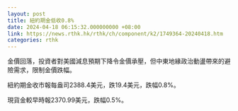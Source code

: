 ```yaml
---
layout: post
title: 紐約期金低收0.8%
date: 2024-04-18 06:15:32.000000000 +08:00
link: https://news.rthk.hk/rthk/ch/component/k2/1749364-20240418.htm
categories: rthk
---
```


金價回落，投資者對美國減息預期下降令金價承壓，但中東地緣政治動盪帶來的避險需求，限制金價跌幅。

紐約期金收市報每盎司2388.4美元，跌19.4美元，跌幅0.8%。

現貨金較早時報2370.99美元，跌幅0.5%。
